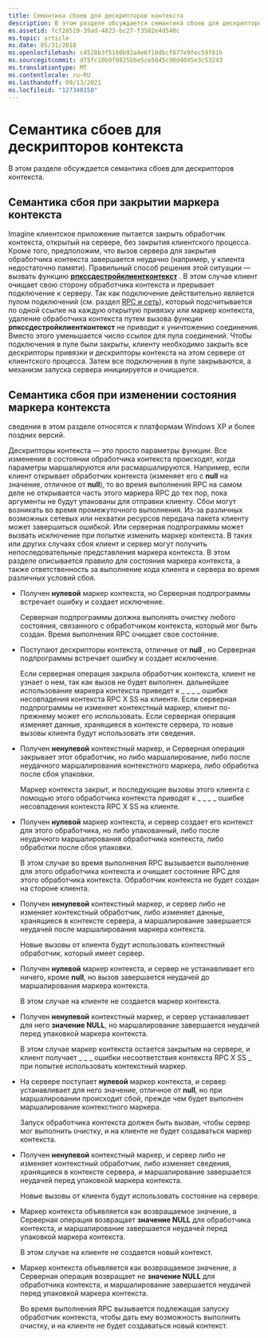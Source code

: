 ```yaml
---
title: Семантика сбоев для дескрипторов контекста
description: В этом разделе обсуждается семантика сбоев для дескрипторов контекста.
ms.assetid: fcf28519-39ad-4823-bc27-f3502e4d540c
ms.topic: article
ms.date: 05/31/2018
ms.openlocfilehash: c4528b3f5160b92a4e6f10dbcf877e9fec59f81b
ms.sourcegitcommit: d75fc10b9f0825bbe5ce5045c90d4045e3c53243
ms.translationtype: MT
ms.contentlocale: ru-RU
ms.lasthandoff: 09/13/2021
ms.locfileid: "127348158"
---
```

# <a name="failure-semantics-for-context-handles"></a>Семантика сбоев для дескрипторов контекста

В этом разделе обсуждается семантика сбоев для дескрипторов контекста.

## <a name="failure-semantics-when-closing-the-context-handle-fails"></a>Семантика сбоя при закрытии маркера контекста

Imagine клиентское приложение пытается закрыть обработчик контекста, открытый на сервере, без закрытия клиентского процесса. Кроме того, предположим, что вызов сервера для закрытия обработчика контекста завершается неудачно (например, у клиента недостаточно памяти). Правильный способ решения этой ситуации — вызвать функцию [**рпкссдестройклиентконтекст**](/windows/desktop/api/Rpcndr/nf-rpcndr-rpcssdestroyclientcontext) . В этом случае клиент очищает свою сторону обработчика контекста и прерывает подключение к серверу. Так как подключение действительно является пулом подключений (см. раздел [RPC и сеть](rpc-and-the-network.md)), который подсчитывается по одной ссылке на каждую открытую привязку или маркер контекста, удаление обработчика контекста путем вызова функции **рпкссдестройклиентконтекст** не приводит к уничтожению соединения. Вместо этого уменьшается число ссылок для пула соединений. Чтобы подключения в пуле были закрыты, клиенту необходимо закрыть все дескрипторы привязки и дескрипторы контекста на этом сервере от клиентского процесса. Затем все подключения в пуле закрываются, а механизм запуска сервера инициируется и очищается.

## <a name="failure-semantics-during-change-of-state-of-the-context-handle"></a>Семантика сбоя при изменении состояния маркера контекста

сведения в этом разделе относятся к платформам Windows XP и более поздних версий.

Дескрипторы контекста — это просто параметры функции. Все изменения в состоянии обработчика контекста происходят, когда параметры маршалируются или расмаршалируются. Например, если клиент открывает обработчик контекста (изменяет его с **null** на значение, отличное от **null**), то во время выполнения RPC на самом деле не открывается часть этого маркера RPC до тех пор, пока аргументы не будут упакованы для отправки клиенту. Сбои могут возникать во время промежуточного выполнения. Из-за различных возможных сетевых или нехватки ресурсов передача пакета клиенту может завершиться ошибкой. Или серверная подпрограммы может вызвать исключение при попытке изменить маркер контекста. В таких или других случаях сбоя клиент и сервер могут получить непоследовательные представления маркера контекста. В этом разделе описывается правило для состояния маркера контекста, а также ответственность за выполнение кода клиента и сервера во время различных условий сбоя.

-   Получен **нулевой** маркер контекста, но Серверная подпрограммы встречает ошибку и создает исключение.

    Серверная подпрограммы должна выполнять очистку любого состояния, связанного с обработчиком контекста, который мог быть создан. Время выполнения RPC очищает свое состояние.

-   Поступают дескрипторы контекста, отличные от **null** , но Серверная подпрограммы встречает ошибку и создает исключение.

    Если серверная операция закрыла обработчик контекста, клиент не узнает о нем, так как вызов не будет выполнен. дальнейшее использование маркера контекста приведет к \_ \_ \_ \_ ошибке несовпадения контекста RPC X SS на клиенте. Если серверная подпрограммы не изменяет контекстный маркер, клиент по-прежнему может его использовать. Если серверная операция изменяет данные, хранящиеся в контексте сервера, то новые вызовы клиента будут использовать эти сведения.

-   Получен **ненулевой** контекстный маркер, и Серверная операция закрывает этот обработчик, но либо маршалирование, либо после неудачного маршалирования контекстного маркера, либо обработка после сбоя упаковки.

    Маркер контекста закрыт, и последующие вызовы этого клиента с помощью этого обработчика контекста приводят к \_ \_ \_ \_ ошибке несовпадения контекста RPC X SS на клиенте.

-   Получен **нулевой** маркер контекста, и сервер создает его контекст для этого обработчика, но либо упакованный, либо после неудачного маршалирования обработчика контекста, либо обработки после сбоя упаковки.

    В этом случае во время выполнения RPC вызывается выполнение для этого обработчика контекста и очищает состояние RPC для этого обработчика контекста. Обработчик контекста не будет создан на стороне клиента.

-   Получен **ненулевой** контекстный маркер, и сервер либо не изменяет контекстный обработчик, либо изменяет данные, хранящиеся в контексте сервера, а маршалирование завершается неудачей после маршалирования маркера контекста.

    Новые вызовы от клиента будут использовать контекстный обработчик, который имеет сервер.

-   Получен **нулевой** маркер контекста, и сервер не устанавливает его ничего, кроме **null**, но вызов завершается неудачей до маршалирования маркера контекста.

    В этом случае на клиенте не создается маркер контекста.

-   Получен **ненулевой** контекстный маркер, и сервер устанавливает для него **значение NULL**, но маршалирование завершается неудачей перед упаковкой маркера контекста.

    В этом случае маркер контекста остается закрытым на сервере, и клиент получает \_ \_ \_ ошибки несоответствия контекста RPC X SS \_ при попытке использовать контекстный маркер.

-   На сервере поступает **нулевой** маркер контекста, и сервер устанавливает для него значение, отличное от **null**, но при маршалировании происходит сбой, прежде чем будет выполнен маршалирование контекстного маркера.

    Запуск обработчика контекста должен быть вызван, чтобы сервер мог выполнить очистку, и на клиенте не будет создаваться маркер контекста.

-   Получен **ненулевой** контекстный маркер, и сервер либо не изменяет контекстный обработчик, либо изменяет сведения, хранящиеся в контексте сервера, и маршалирование завершается неудачей перед упаковкой маркера контекста.

    Новые вызовы от клиента будут использовать состояние на сервере.

-   Маркер контекста объявляется как возвращаемое значение, а Серверная операция возвращает **значение NULL** для обработчика контекста, и маршалирование завершается неудачей перед упаковкой маркера контекста.

    В этом случае на клиенте не создается новый контекст.

-   Маркер контекста объявляется как возвращаемое значение, а Серверная операция возвращает не **значение NULL** для обработчика контекста, и маршалирование завершается неудачей перед упаковкой маркера контекста.

    Во время выполнения RPC вызывается подлежащая запуску обработчик контекста, чтобы дать ему возможность выполнить очистку, и на клиенте не будет создаваться новый контекст.

 

 




